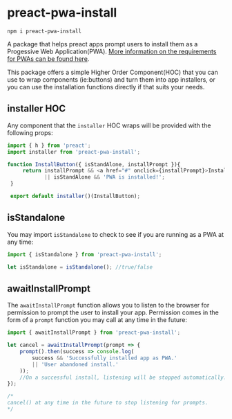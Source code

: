 # preact-pwa-install

```
npm i preact-pwa-install
```

A package that helps preact apps prompt users to install them as a Progessive Web Application(PWA). [More information on the requirements for PWAs can be found here](https://developers.google.com/web/fundamentals/app-install-banners/).

This package offers a simple Higher Order Component(HOC) that you can use to wrap components (ie:buttons) and turn them into app installers, or you can use the installation functions directly if that suits your needs.


## installer HOC

Any component that the `installer` HOC wraps will be provided with the following props:

```javascript
import { h } from 'preact';
import installer from 'preact-pwa-install';

function InstallButton({ isStandAlone, installPrompt }){
     return installPrompt && <a href="#" onclick={installPrompt}>Install as PWA</a> 
     		|| isStandAlone && 'PWA is installed!';
 }

 export default installer()(InstallButton);
```

## isStandalone

You may import `isStandalone` to check to see if you are running as a PWA at any time:

```javascript
import { isStandalone } from 'preact-pwa-install';

let isStandalone = isStandalone(); //true/false
```

## awaitInstallPrompt

The `awaitInstallPrompt` function allows you to listen to the browser for permission to prompt the user to install your app. Permission comes in the form of a `prompt` function you may call at any time in the future:

```javascript
import { awaitInstallPrompt } from 'preact-pwa-install';

let cancel = awaitInstallPrompt(prompt => {
	prompt().then(success => console.log(
		success && 'Successfully installed app as PWA.' 
		|| 'User abandoned install.'
	));
	//On a successful install, listening will be stopped automatically.
});

/* 
cancel() at any time in the future to stop listening for prompts.
*/

```

